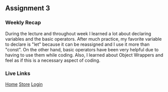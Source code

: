 ## Assignment 3

### Weekly Recap
During the lecture and throughout week I learned a lot about declaring variables and the basic operators. After much practice, my favorite variable to declare is "let" because it can be reassigned and I use it more than "const". On the other hand, basic operators have been very helpful due to having to use them while coding. Also, I learned about Object Wrappers and feel as if this is a necessary aspect of coding. 

### Live Links
[Home](https://chandlerh7.github.io/VSCode/homework-3/home.js)
[Store](https://chandlerh7.github.io/VSCode/homework-3/store.js)
[Login](https://chandlerh7.github.io/VSCode/homework-3/login.js)